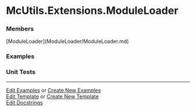 # <a id="McUtils.Extensions.ModuleLoader">McUtils.Extensions.ModuleLoader</a>
    


### Members

<div class="container alert alert-secondary bg-light">
  <div class="row">
   <div class="col" markdown="1">
[ModuleLoader](ModuleLoader/ModuleLoader.md)   
</div>
</div>
</div>

### Examples



### Unit Tests



___

[Edit Examples](https://github.com/McCoyGroup/McUtils/edit/edit/ci/examples/McUtils/Extensions/ModuleLoader.md) or 
[Create New Examples](https://github.com/McCoyGroup/McUtils/new/edit/?filename=ci/examples/McUtils/Extensions/ModuleLoader.md) <br/>
[Edit Template](https://github.com/McCoyGroup/McUtils/edit/edit/ci/docs/McUtils/Extensions/ModuleLoader.md) or 
[Create New Template](https://github.com/McCoyGroup/McUtils/new/edit/?filename=ci/docs/templates/McUtils/Extensions/ModuleLoader.md) <br/>
[Edit Docstrings](https://github.com/McCoyGroup/McUtils/edit/edit/McUtils/Extensions/ModuleLoader/__init__.py?message=Update%20Docs)